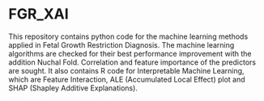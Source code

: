 # FGR_XAI

This repository contains python code for the machine learning methods applied in Fetal Growth Restriction Diagnosis.  The machine learning algorithms are checked for their best performance improvement with the addition Nuchal Fold.  Correlation and feature importance of the predictors are sought.
It also contains R code for Interpretable Machine Learning, which are Feature Interaction, ALE (Accumulated Local Effect) plot and SHAP (Shapley Additive Explanations).
